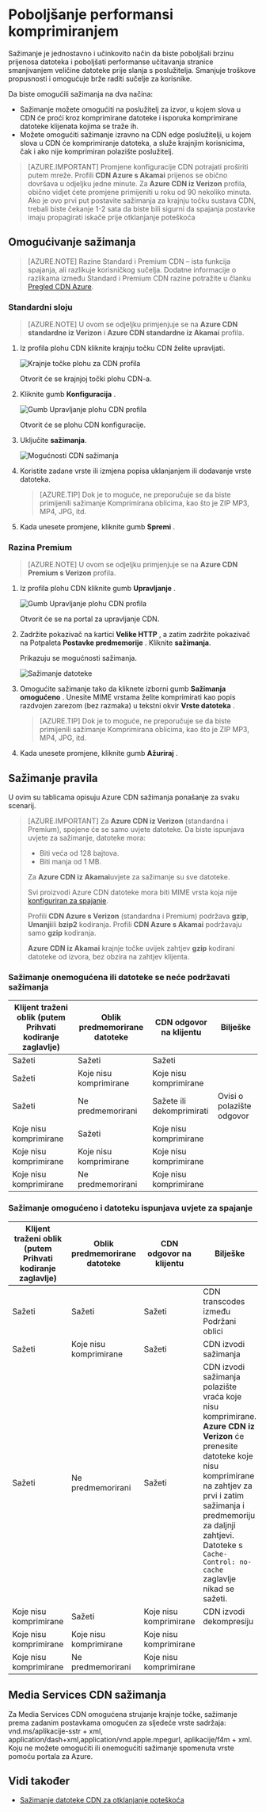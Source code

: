 <properties
    pageTitle="Poboljšanje performansi komprimiranjem u Azure CDN | Microsoft Azure"
    description="Saznajte kako da biste poboljšali brzinu prijenosa datoteka i povećava performansi učitavanja stranice za sažimanje datoteka u Azure CDN."
    services="cdn"
    documentationCenter=""
    authors="camsoper"
    manager="erikre"
    editor=""/>

<tags
    ms.service="cdn"
    ms.workload="tbd"
    ms.tgt_pltfrm="na"
    ms.devlang="na"
    ms.topic="article"
    ms.date="07/28/2016"
    ms.author="casoper"/>

# <a name="improve-performance-by-compressing-files"></a>Poboljšanje performansi komprimiranjem

Sažimanje je jednostavno i učinkovito način da biste poboljšali brzinu prijenosa datoteka i poboljšati performanse učitavanja stranice smanjivanjem veličine datoteke prije slanja s poslužitelja. Smanjuje troškove propusnosti i omogućuje brže raditi sučelje za korisnike.

Da biste omogućili sažimanja na dva načina:

- Sažimanje možete omogućiti na poslužitelj za izvor, u kojem slova u CDN će proći kroz komprimirane datoteke i isporuka komprimirane datoteke klijenata kojima se traže ih.
- Možete omogućiti sažimanje izravno na CDN edge poslužitelji, u kojem slova u CDN će komprimiranje datoteka, a služe krajnjim korisnicima, čak i ako nije komprimiran polazište poslužitelj.

> [AZURE.IMPORTANT] Promjene konfiguracije CDN potrajati proširiti putem mreže.  Profili <b>CDN Azure s Akamai</b> prijenos se obično dovršava u odjeljku jedne minute.  Za <b>Azure CDN iz Verizon</b> profila, obično vidjet ćete promjene primijeniti u roku od 90 nekoliko minuta.  Ako je ovo prvi put postavite sažimanja za krajnju točku sustava CDN, trebali biste čekanje 1-2 sata da biste bili sigurni da spajanja postavke imaju propagirati iskače prije otklanjanje poteškoća

## <a name="enabling-compression"></a>Omogućivanje sažimanja

> [AZURE.NOTE] Razine Standard i Premium CDN – ista funkcija spajanja, ali razlikuje korisničkog sučelja.  Dodatne informacije o razlikama između Standard i Premium CDN razine potražite u članku [Pregled CDN Azure](cdn-overview.md).

### <a name="standard-tier"></a>Standardni sloju

> [AZURE.NOTE] U ovom se odjeljku primjenjuje se na **Azure CDN standardne iz Verizon** i **Azure CDN standardne iz Akamai** profila.

1. Iz profila plohu CDN kliknite krajnju točku CDN želite upravljati.

    ![Krajnje točke plohu za CDN profila](./media/cdn-file-compression/cdn-endpoints.png)

    Otvorit će se krajnjoj točki plohu CDN-a.

2. Kliknite gumb **Konfiguracija** .

    ![Gumb Upravljanje plohu CDN profila](./media/cdn-file-compression/cdn-config-btn.png)

    Otvorit će se plohu CDN konfiguracije.

3. Uključite **sažimanja**.

    ![Mogućnosti CDN sažimanja](./media/cdn-file-compression/cdn-compress-standard.png)

4. Koristite zadane vrste ili izmjena popisa uklanjanjem ili dodavanje vrste datoteka.
    
    > [AZURE.TIP] Dok je to moguće, ne preporučuje se da biste primijenili sažimanje Komprimirana oblicima, kao što je ZIP MP3, MP4, JPG, itd.
    
5. Kada unesete promjene, kliknite gumb **Spremi** .

### <a name="premium-tier"></a>Razina Premium

> [AZURE.NOTE] U ovom se odjeljku primjenjuje se na **Azure CDN Premium s Verizon** profila.

1. Iz profila plohu CDN kliknite gumb **Upravljanje** .

    ![Gumb Upravljanje plohu CDN profila](./media/cdn-file-compression/cdn-manage-btn.png)

    Otvorit će se na portal za upravljanje CDN.

2. Zadržite pokazivač na kartici **Velike HTTP** , a zatim zadržite pokazivač na Potpaleta **Postavke predmemorije** .  Kliknite **sažimanja**.

    Prikazuju se mogućnosti sažimanja.

    ![Sažimanje datoteke](./media/cdn-file-compression/cdn-compress-files.png)

3. Omogućite sažimanje tako da kliknete izborni gumb **Sažimanja omogućeno** .  Unesite MIME vrstama želite komprimirati kao popis razdvojen zarezom (bez razmaka) u tekstni okvir **Vrste datoteka** .
        
    > [AZURE.TIP] Dok je to moguće, ne preporučuje se da biste primijenili sažimanje Komprimirana oblicima, kao što je ZIP MP3, MP4, JPG, itd. 

4. Kada unesete promjene, kliknite gumb **Ažuriraj** .


## <a name="compression-rules"></a>Sažimanje pravila

U ovim su tablicama opisuju Azure CDN sažimanja ponašanje za svaku scenarij.

> [AZURE.IMPORTANT] Za **Azure CDN iz Verizon** (standardna i Premium), spojene će se samo uvjete datoteke.  Da biste ispunjava uvjete za sažimanje, datoteke mora:
>
> - Biti veća od 128 bajtova.
> - Biti manja od 1 MB.
> 
> Za **Azure CDN iz Akamai**uvjete za sažimanje su sve datoteke.
>
> Svi proizvodi Azure CDN datoteke mora biti MIME vrsta koja nije [konfiguriran za spajanje](#enabling-compression).
>
> Profili **CDN Azure s Verizon** (standardna i Premium) podržava **gzip**, **Umanji**ili **bzip2** kodiranja.  Profili **CDN Azure s Akamai** podržavaju samo **gzip** kodiranja.
>
> **Azure CDN iz Akamai** krajnje točke uvijek zahtjev **gzip** kodirani datoteke od izvora, bez obzira na zahtjev klijenta.

### <a name="compression-disabled-or-file-is-ineligible-for-compression"></a>Sažimanje onemogućena ili datoteke se neće podržavati sažimanja

|Klijent traženi oblik (putem Prihvati kodiranje zaglavlje)|Oblik predmemorirane datoteke|CDN odgovor na klijentu|Bilješke|
|----------------|-----------|------------|-----|
|Sažeti|Sažeti|Sažeti|   |
|Sažeti|Koje nisu komprimirane|Koje nisu komprimirane|    | 
|Sažeti|Ne predmemorirani|Sažete ili dekomprimirati|Ovisi o polazište odgovor|
|Koje nisu komprimirane|Sažeti|Koje nisu komprimirane|    |
|Koje nisu komprimirane|Koje nisu komprimirane|Koje nisu komprimirane|    |   
|Koje nisu komprimirane|Ne predmemorirani|Koje nisu komprimirane|     |

### <a name="compression-enabled-and-file-is-eligible-for-compression"></a>Sažimanje omogućeno i datoteku ispunjava uvjete za spajanje

|Klijent traženi oblik (putem Prihvati kodiranje zaglavlje)|Oblik predmemorirane datoteke|CDN odgovor na klijentu|Bilješke|
|----------------|-----------|------------|-----|
|Sažeti|Sažeti|Sažeti|CDN transcodes između Podržani oblici|
|Sažeti|Koje nisu komprimirane|Sažeti|CDN izvodi sažimanja|
|Sažeti|Ne predmemorirani|Sažeti|CDN izvodi sažimanja polazište vraća koje nisu komprimirane.  **Azure CDN iz Verizon** će prenesite datoteke koje nisu komprimirane na zahtjev za prvi i zatim sažimanja i predmemoriju za daljnji zahtjevi.  Datoteke s `Cache-Control: no-cache` zaglavlje nikad se sažeti. 
|Koje nisu komprimirane|Sažeti|Koje nisu komprimirane|CDN izvodi dekompresiju|
|Koje nisu komprimirane|Koje nisu komprimirane|Koje nisu komprimirane|     |  
|Koje nisu komprimirane|Ne predmemorirani|Koje nisu komprimirane|     |

## <a name="media-services-cdn-compression"></a>Media Services CDN sažimanja

Za Media Services CDN omogućena strujanje krajnje točke, sažimanje prema zadanim postavkama omogućen za sljedeće vrste sadržaja: vnd.ms/aplikacije-sstr + xml, application/dash+xml,application/vnd.apple.mpegurl, aplikacije/f4m + xml. Koju ne možete omogućiti ili onemogućiti sažimanje spomenuta vrste pomoću portala za Azure.  

## <a name="see-also"></a>Vidi također
- [Sažimanje datoteke CDN za otklanjanje poteškoća](cdn-troubleshoot-compression.md)    
